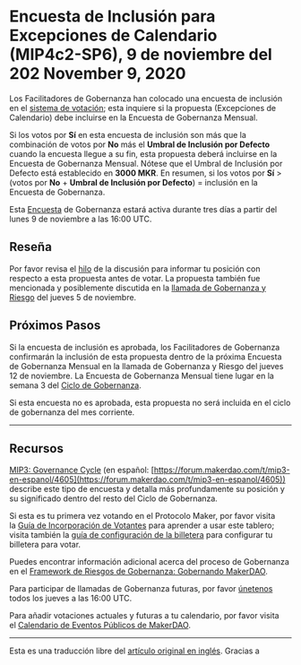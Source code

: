 # Encuesta de Inclusión para Excepciones de Calendario **(MIP4c2-SP6), 9 de noviembre del 202 November 9, 2020**

Los Facilitadores de Gobernanza han colocado una encuesta de inclusión en el [sistema de votación](https://vote.makerdao.com/polling); esta inquiere si la propuesta (Excepciones de Calendario) debe incluirse en la Encuesta de Gobernanza Mensual. 

Si los votos por **Sí** en esta encuesta de inclusión son más que la combinación de votos por **No** más el **Umbral de Inclusión por Defecto** cuando la encuesta llegue a su fin, esta propuesta deberá incluirse en la Encuesta de Gobernanza Mensual. Nótese que el Umbral de Inclusión por Defecto está establecido en **3000 MKR**. En resumen, si los votos por **Sí** > (votos por **No** + **Umbral de Inclusión por Defecto**) = inclusión en la Encuesta de Gobernanza.

Esta [Encuesta](https://community-development.makerdao.com/en/learn/governance/on-chain-gov/) de Gobernanza estará activa durante tres días a partir del lunes 9 de noviembre a las 16:00 UTC.

## **Reseña**

Por favor revisa el [hilo](https://forum.makerdao.com/t/mip4c2-sp6-calendar-exceptions/4546) de la discusión para informar tu posición con respecto a esta propuesta antes de votar. La propuesta también fue mencionada y posiblemente discutida en la [llamada de Gobernanza y Riesgo](https://forum.makerdao.com/t/agenda-discussion-scientific-governance-and-risk-117-thursday-november-5-16-00-utc/4929) del jueves 5 de noviembre.

## Próximos Pasos

Si la encuesta de inclusión es aprobada, los Facilitadores de Gobernanza confirmarán la inclusión de esta propuesta dentro de la próxima Encuesta de Gobernanza Mensual en la llamada de Gobernanza y Riesgo del jueves 12 de noviembre. La Encuesta de Gobernanza Mensual tiene lugar en la semana 3 del [Ciclo de Gobernanza](https://github.com/makerdao/mips/blob/Accepted/MIP3/mip3.md).

Si esta encuesta no es aprobada, esta propuesta no será incluida en el ciclo de gobernanza del mes corriente.

---

## **Recursos**

[MIP3: Governance Cycle](https://github.com/makerdao/mips/blob/Accepted/MIP3/mip3.md) (en español: [https://forum.makerdao.com/t/mip3-en-espanol/4605](https://forum.makerdao.com/t/mip3-en-espanol/4605)) describe este tipo de encuesta y detalla más profundamente su posición y su significado dentro del resto del Ciclo de Gobernanza.

Si esta es tu primera vez votando en el Protocolo Maker, por favor visita la [Guía de Incorporación de Votantes](https://community-development.makerdao.com/onboarding/voter-onboarding) para aprender a usar este tablero; visita también la [guía de configuración de la billetera](https://community-development.makerdao.com/en/learn/governance/voting-setup/)  para configurar tu billetera para votar.

Puedes encontrar información adicional acerca del proceso de Gobernanza en el [Framework de Riesgos de Gobernanza: Gobernando MakerDAO](https://community-development.makerdao.com/governance/governance-risk-framework).

Para participar de llamadas de Gobernanza futuras, por favor [únetenos](https://community-development.makerdao.com/governance/governance-and-risk-meetings) todos los jueves a las 16:00 UTC.

Para añadir votaciones actuales y futuras a tu calendario, por favor visita el [Calendario de Eventos Públicos de MakerDAO](https://calendar.google.com/calendar/embed?src=makerdao.com_3efhm2ghipksegl009ktniomdk%40group.calendar.google.com&ctz=America%2FLos_Angeles).

---

Esta es una traducción libre del [artículo original en inglés](https://github.com/makerdao/community/blob/master/governance/polls/Inclusion%20Poll%20-%20MIP4c2-SP6%20-%20November%209,%202020.md). Gracias a